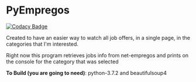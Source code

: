 # PyEmpregos

[![Codacy Badge](https://api.codacy.com/project/badge/Grade/cdd93e640af24fc6ba1eccf5d48997fe)](https://app.codacy.com/app/josuefreire1/PyEmpregos?utm_source=github.com&utm_medium=referral&utm_content=josuefreire1/PyEmpregos&utm_campaign=Badge_Grade_Dashboard)

Created to have an easier way to watch all job offers, in a single page, in the categories that I'm interested.

Right now this program retrieves jobs info from net-empregos and prints on the console  for the category that was selected  

**To Build (you are going to need)**: python-3.7.2 and beautifulsoup4
